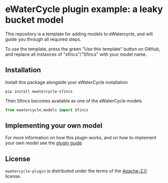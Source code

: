# eWaterCycle plugin example: a leaky bucket model

This repository is a template for adding models to eWatercycle, and will guide you through all required steps.

To use the template, press the green "Use this template" button on GitHub, and replace all instances of "sfincs"/"Sfincs" with your model name.

## Installation
Install this package alongside your eWaterCycle installation

```console
pip install ewatercycle-sfincs
```

Then Sfincs becomes available as one of the eWaterCycle models

```python
from ewatercycle.models import Sfincs
```

## Implementing your own model

For more information on how this plugin works, and on how to implement your own model see the [plugin guide](plugin_guide.md)

## License

`ewatercycle-plugin` is distributed under the terms of the [Apache-2.0](https://spdx.org/licenses/Apache-2.0.html) license.
